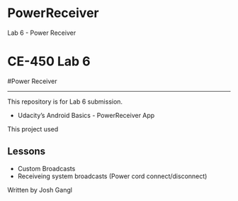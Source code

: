 # PowerReceiver
Lab 6 - Power Receiver

# CE-450 Lab 6
#Power Receiver

---
This repository is for Lab 6 submission.

- Udacity’s Android Basics - PowerReceiver App

This project used

## Lessons
 
- Custom Broadcasts
- Receiveing system broadcasts (Power cord connect/disconnect)


Written by Josh Gangl
